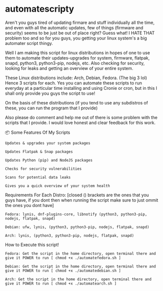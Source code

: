 # automatescripty

Aren't you guys tired of updating firmare and stuff individually all the time, and even with all the automatic updates, few of things (firmware and security) seems to be just be out of place right? Guess what! I HATE THAT problem too and so for you guys, you getting your linux system's a big automater script thingy. 

Well I am making this script for linux distributions in hopes of one to use them to automate their updates-upgrades for system, firmware, flatpak, snapd, python3, python3-pip, nodejs, etc. Also checking for security, looking for leaks and getting an overview of your entire system.

These Linux distributions include: Arch, Debian, Fedora. (The big 3 lol) Hence 3 scripts for each. Yes you can automate these scripts to run everyday at a particular time installing and using Cronie or cron, but in this I shall only provide you guys the script to use!

On the basis of these distributions (if you tend to use any subdistros of these, you can run the program that I provide)

Also please do comment and help me out of there is some problem with the scripts that I provide. I would love honest and clear feedback for this work. 



📦 Some Features Of My Scripts 

    Updates & upgrades your system packages

    Updates Flatpak & Snap packages

    Updates Python (pip) and NodeJS packages

    Checks for security vulnerabilities

    Scans for potential data leaks

    Gives you a quick overview of your system health



  Requirements For Each Distro: 
[closed () brackets are the ones that you guys have, if you dont then when running the script make sure to just ommit the ones you dont have]

    Fedora: lynis, dnf-plugins-core, libnotify (python3, python3-pip, nodejs, flatpak, snapd)

    Debian: ufw, lynis, (python3, python3-pip, nodejs, flatpak, snapd)

    Arch: lynis, (python3, python3-pip, nodejs, flatpak, snapd)



How to Execute this script! 
  
    Fedora: Get the script in the home directory, open terminal there and give it POWER to run [ chmod +x ./automatefedora.sh ]

    Debian: Get the script in the home directory, open terminal there and give it POWER to run [ chmod +x ./automatedebian.sh ]

    Arch: Get the script in the home directory, open terminal there and give it POWER to run [ chmod +x ./automatearch.sh ]

